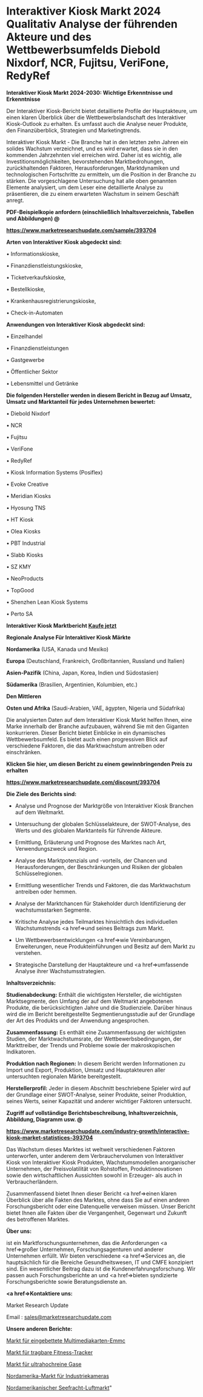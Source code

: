 # Interaktiver Kiosk Markt 2024 Qualitativ Analyse der führenden Akteure und des Wettbewerbsumfelds Diebold Nixdorf, NCR, Fujitsu, VeriFone, RedyRef

<strong>Interaktiver Kiosk Markt 2024-2030: Wichtige Erkenntnisse und Erkenntnisse</strong>

Der Interaktiver Kiosk-Bericht bietet detaillierte Profile der Hauptakteure, um einen klaren Überblick über die Wettbewerbslandschaft des Interaktiver Kiosk-Outlook zu erhalten. Es umfasst auch die Analyse neuer Produkte, den Finanzüberblick, Strategien und Marketingtrends.

Interaktiver Kiosk Markt - Die Branche hat in den letzten zehn Jahren ein solides Wachstum verzeichnet, und es wird erwartet, dass sie in den kommenden Jahrzehnten viel erreichen wird. Daher ist es wichtig, alle Investitionsmöglichkeiten, bevorstehenden Marktbedrohungen, zurückhaltenden Faktoren, Herausforderungen, Marktdynamiken und technologischen Fortschritte zu ermitteln, um die Position in der Branche zu stärken. Die vorgeschlagene Untersuchung hat alle oben genannten Elemente analysiert, um dem Leser eine detaillierte Analyse zu präsentieren, die zu einem erwarteten Wachstum in seinem Geschäft anregt.



<strong><b>PDF-Beispielkopie anfordern (einschließlich Inhaltsverzeichnis, Tabellen und Abbildungen) @ </b></strong>

<strong><a href=https://www.marketresearchupdate.com/sample/393704>

<strong>https://www.marketresearchupdate.com/sample/393704</u></a></strong></strong>



<strong>Arten von Interaktiver Kiosk abgedeckt sind:</strong>

• Informationskioske,

• Finanzdienstleistungskioske,

• Ticketverkaufskioske,

• Bestellkioske,

• Krankenhausregistrierungskioske,

• Check-in-Automaten



<strong>Anwendungen von Interaktiver Kiosk abgedeckt sind:</strong>

• Einzelhandel

• Finanzdienstleistungen

• Gastgewerbe

• Öffentlicher Sektor

• Lebensmittel und Getränke



<strong>Die folgenden Hersteller werden in diesem Bericht in Bezug auf Umsatz, Umsatz und Marktanteil für jedes Unternehmen bewertet:</strong>

• Diebold Nixdorf

• NCR

• Fujitsu

• VeriFone

• RedyRef

• Kiosk Information Systems (Posiflex)

• Evoke Creative

• Meridian Kiosks

• Hyosung TNS

• HT Kiosk

• Olea Kiosks

• PBT Industrial

• Slabb Kiosks

• SZ KMY

• NeoProducts

• TopGood

• Shenzhen Lean Kiosk Systems

• Perto SA



<strong>Interaktiver Kiosk Marktbericht <a href=https://www.marketresearchupdate.com/buynow/393704>Kaufe jetzt</a></strong>



<strong>Regionale Analyse Für Interaktiver Kiosk Märkte</strong>



<strong>Nordamerika</strong> (USA, Kanada und Mexiko)



<strong>Europa</strong> (Deutschland, Frankreich, Großbritannien, Russland und Italien)



<strong>Asien-Pazifik</strong> (China, Japan, Korea, Indien und Südostasien)



<strong>Südamerika</strong> (Brasilien, Argentinien, Kolumbien, etc.)



<strong>Den Mittleren</strong> 

<strong>Osten und Afrika</strong> (Saudi-Arabien, VAE, ägypten, Nigeria und Südafrika)

Die analysierten Daten auf dem Interaktiver Kiosk Markt helfen Ihnen, eine Marke innerhalb der Branche aufzubauen, während Sie mit den Giganten konkurrieren. Dieser Bericht bietet Einblicke in ein dynamisches Wettbewerbsumfeld. Es bietet auch einen progressiven Blick auf verschiedene Faktoren, die das Marktwachstum antreiben oder einschränken.



<strong>Klicken Sie hier, um diesen Bericht zu einem gewinnbringenden Preis zu erhalten
</strong>

<strong><a href=https://www.marketresearchupdate.com/discount/393704>https://www.marketresearchupdate.com/discount/393704</b></u></strong></a>



<strong>Die Ziele des Berichts sind:</strong>

- Analyse und Prognose der Marktgröße von Interaktiver Kiosk Branchen auf dem Weltmarkt.

- Untersuchung der globalen Schlüsselakteure, der SWOT-Analyse, des Werts und des globalen Marktanteils für führende Akteure.

- Ermittlung, Erläuterung und Prognose des Marktes nach Art, Verwendungszweck und Region.

- Analyse des Marktpotenzials und -vorteils, der Chancen und Herausforderungen, der Beschränkungen und Risiken der globalen Schlüsselregionen.

- Ermittlung wesentlicher Trends und Faktoren, die das Marktwachstum antreiben oder hemmen.

- Analyse der Marktchancen für Stakeholder durch Identifizierung der wachstumsstarken Segmente.

- Kritische Analyse jedes Teilmarktes hinsichtlich des individuellen Wachstumstrends <a href=>und</a> seines Beitrags zum Markt.

- Um Wettbewerbsentwicklungen <a href=>wie</a> Vereinbarungen, Erweiterungen, neue Produkteinführungen und Besitz auf dem Markt zu verstehen.

- Strategische Darstellung der Hauptakteure und <a href=>umfas</a>sende Analyse ihrer Wachstumsstrategien.



<strong>Inhaltsverzeichnis:</strong>



<strong>Studienabdeckung:</strong> Enthält die wichtigsten Hersteller, die wichtigsten Marktsegmente, den Umfang der auf dem Weltmarkt angebotenen Produkte, die berücksichtigten Jahre und die Studienziele. Darüber hinaus wird die im Bericht bereitgestellte Segmentierungsstudie auf der Grundlage der Art des Produkts und der Anwendung angesprochen.



<strong>Zusammenfassung:</strong> Es enthält eine Zusammenfassung der wichtigsten Studien, der Marktwachstumsrate, der Wettbewerbsbedingungen, der Markttreiber, der Trends und Probleme sowie der makroskopischen Indikatoren.



<strong>Produktion nach Regionen:</strong> In diesem Bericht werden Informationen zu Import und Export, Produktion, Umsatz und Hauptakteuren aller untersuchten regionalen Märkte bereitgestellt.



<strong>Herstellerprofil:</strong> Jeder in diesem Abschnitt beschriebene Spieler wird auf der Grundlage einer SWOT-Analyse, seiner Produkte, seiner Produktion, seines Werts, seiner Kapazität und anderer wichtiger Faktoren untersucht.



<strong><b>Zugriff auf vollständige Berichtsbeschreibung, Inhaltsverzeichnis, Abbildung, Diagramm usw. @ </b></strong>

<strong><a href=https://www.marketresearchupdate.com/industry-growth/interactive-kiosk-market-statistices-393704>https://www.marketresearchupdate.com/industry-growth/interactive-kiosk-market-statistices-393704</a></strong>

Das Wachstum dieses Marktes ist weltweit verschiedenen Faktoren unterworfen, unter anderem dem Verbrauchervolumen von Interaktiver Kiosk von Interaktiver Kiosk Produkten, Wachstumsmodellen anorganischer Unternehmen, der Preisvolatilität von Rohstoffen, Produktinnovationen sowie den wirtschaftlichen Aussichten sowohl in Erzeuger- als auch in Verbraucherländern.

Zusammenfassend bietet Ihnen dieser Bericht <a href=>einen</a> klaren Überblick über alle Fakten des Marktes, ohne dass Sie auf einen anderen Forschungsbericht oder eine Datenquelle verweisen müssen. Unser Bericht bietet Ihnen alle Fakten über die Vergangenheit, Gegenwart und Zukunft des betroffenen Marktes.



<strong>Über uns:</strong>

 ist ein Marktforschungsunternehmen, das die Anforderungen <a href=>großer</a> Unternehmen, Forschungsagenturen und anderer Unternehmen erfüllt. Wir bieten verschiedene <a href=>Services</a> an, die hauptsächlich für die Bereiche Gesundheitswesen, IT und CMFE konzipiert sind. Ein wesentlicher Beitrag dazu ist die Kundenerfahrungsforschung. Wir passen auch Forschungsberichte an und <a href=>bieten</a> syndizierte Forschungsberichte sowie Beratungsdienste an.



<strong><a href=>Kontaktiere uns:</a></strong>

Market Research Update

Email : sales@marketresearchupdate.com



<strong>Unsere anderen Berichte:</strong>

<a href=https://www.linkedin.com/pulse/embedded-multi-media-card-emmc-market-has-huge>Markt für eingebettete Multimediakarten-Emmc</a>

<a href=https://www.linkedin.com/pulse/wearable-fitness-trackers-market-size-trends>Markt für tragbare Fitness-Tracker</a>

<a href=https://www.linkedin.com/pulse/ultra-high-purity-gas-market-report-2023-top-company-trends>Markt für ultrahochreine Gase</a>

<a href=https://www.linkedin.com/pulse/north-america-industrial-camera-market-size-incredible>Nordamerika-Markt für Industriekameras</a>

<a href=https://www.linkedin.com/pulse/north-america-ocean-freight-air-market>Nordamerikanischer Seefracht-Luftmarkt</a>"
